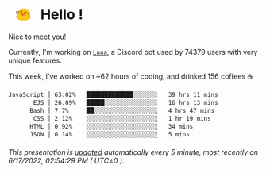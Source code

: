 <h1>   <img src="./spoinky.gif" style="vertical-align:middle;" width="30px">   Hello ! </h1>

Nice to meet you!

Currently, I'm working on <a href='https://github.com/Asgarrrr/Luna'>`Luna`</a>, a Discord bot used by 74379 users with very unique features.

This week, I've worked on ~62 hours of coding, and drinked 156 coffees ☕

```
JavaScript │ 63.02%   █████████████░░░░░░░   39 hrs 11 mins
       EJS │ 26.09%   █████░░░░░░░░░░░░░░░   16 hrs 13 mins
      Bash │ 7.7%     ██░░░░░░░░░░░░░░░░░░   4 hrs 47 mins
       CSS │ 2.12%    ░░░░░░░░░░░░░░░░░░░░   1 hr 19 mins
      HTML │ 0.92%    ░░░░░░░░░░░░░░░░░░░░   34 mins
      JSON │ 0.14%    ░░░░░░░░░░░░░░░░░░░░   5 mins
```

###### This presentation is [updated](https://github.com/Asgarrrr) automatically every 5 minute, most recently on 6/17/2022, 02:54:29 PM ( UTC±0 ).
